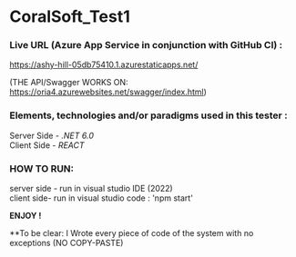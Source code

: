# CoralSoft_Test1


### **Live URL (Azure App Service in conjunction with GitHub CI) :**  
https://ashy-hill-05db75410.1.azurestaticapps.net/  

(THE API/Swagger WORKS ON:  
https://oria4.azurewebsites.net/swagger/index.html)  

   
### **Elements, technologies and/or paradigms used in this tester :**  
Server Side - *.NET 6.0*  
Client Side - *REACT*  


### HOW TO RUN:

server side - run in visual studio IDE (2022)  
client side- run in visual studio code :   'npm start'  

**ENJOY !**  
  
  
**To be clear:  I Wrote every piece of code of the system with no exceptions (NO COPY-PASTE)
